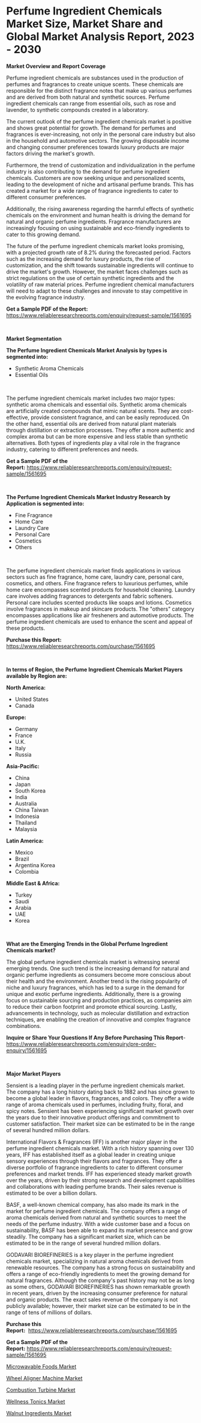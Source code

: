 <p><h1>Perfume Ingredient Chemicals Market Size, Market Share and Global Market Analysis Report, 2023 - 2030</h1></p><p><strong>Market Overview and Report Coverage</strong></p>
<p><p>Perfume ingredient chemicals are substances used in the production of perfumes and fragrances to create unique scents. These chemicals are responsible for the distinct fragrance notes that make up various perfumes and are derived from both natural and synthetic sources. Perfume ingredient chemicals can range from essential oils, such as rose and lavender, to synthetic compounds created in a laboratory.</p><p>The current outlook of the perfume ingredient chemicals market is positive and shows great potential for growth. The demand for perfumes and fragrances is ever-increasing, not only in the personal care industry but also in the household and automotive sectors. The growing disposable income and changing consumer preferences towards luxury products are major factors driving the market's growth.</p><p>Furthermore, the trend of customization and individualization in the perfume industry is also contributing to the demand for perfume ingredient chemicals. Customers are now seeking unique and personalized scents, leading to the development of niche and artisanal perfume brands. This has created a market for a wide range of fragrance ingredients to cater to different consumer preferences.</p><p>Additionally, the rising awareness regarding the harmful effects of synthetic chemicals on the environment and human health is driving the demand for natural and organic perfume ingredients. Fragrance manufacturers are increasingly focusing on using sustainable and eco-friendly ingredients to cater to this growing demand.</p><p>The future of the perfume ingredient chemicals market looks promising, with a projected growth rate of 8.2% during the forecasted period. Factors such as the increasing demand for luxury products, the rise of customization, and the shift towards sustainable ingredients will continue to drive the market's growth. However, the market faces challenges such as strict regulations on the use of certain synthetic ingredients and the volatility of raw material prices. Perfume ingredient chemical manufacturers will need to adapt to these challenges and innovate to stay competitive in the evolving fragrance industry.</p></p>
<p><strong>Get a Sample PDF of the Report:</strong> <a href="https://www.reliableresearchreports.com/enquiry/request-sample/1561695">https://www.reliableresearchreports.com/enquiry/request-sample/1561695</a></p>
<p>&nbsp;</p>
<p><strong>Market Segmentation</strong></p>
<p><strong>The Perfume Ingredient Chemicals Market Analysis by types is segmented into:</strong></p>
<p><ul><li>Synthetic Aroma Chemicals</li><li>Essential Oils</li></ul></p>
<p>&nbsp;</p>
<p><p>The perfume ingredient chemicals market includes two major types: synthetic aroma chemicals and essential oils. Synthetic aroma chemicals are artificially created compounds that mimic natural scents. They are cost-effective, provide consistent fragrance, and can be easily reproduced. On the other hand, essential oils are derived from natural plant materials through distillation or extraction processes. They offer a more authentic and complex aroma but can be more expensive and less stable than synthetic alternatives. Both types of ingredients play a vital role in the fragrance industry, catering to different preferences and needs.</p></p>
<p><strong>Get a Sample PDF of the Report:</strong>&nbsp;<a href="https://www.reliableresearchreports.com/enquiry/request-sample/1561695">https://www.reliableresearchreports.com/enquiry/request-sample/1561695</a></p>
<p>&nbsp;</p>
<p><strong>The Perfume Ingredient Chemicals Market Industry Research by Application is segmented into:</strong></p>
<p><ul><li>Fine Fragrance</li><li>Home Care</li><li>Laundry Care</li><li>Personal Care</li><li>Cosmetics</li><li>Others</li></ul></p>
<p>&nbsp;</p>
<p><p>The perfume ingredient chemicals market finds applications in various sectors such as fine fragrance, home care, laundry care, personal care, cosmetics, and others. Fine fragrance refers to luxurious perfumes, while home care encompasses scented products for household cleaning. Laundry care involves adding fragrances to detergents and fabric softeners. Personal care includes scented products like soaps and lotions. Cosmetics involve fragrances in makeup and skincare products. The "others" category encompasses applications like air fresheners and automotive products. The perfume ingredient chemicals are used to enhance the scent and appeal of these products.</p></p>
<p><strong>Purchase this Report:</strong>&nbsp; <a href="https://www.reliableresearchreports.com/purchase/1561695">https://www.reliableresearchreports.com/purchase/1561695</a></p>
<p>&nbsp;</p>
<p><strong>In terms of Region, the Perfume Ingredient Chemicals Market Players available by Region are:</strong></p>
<p>
    <p> <strong> North America: </strong>
        <ul>
            <li>United States</li>
            <li>Canada</li>
        </ul>
        </p> 
    <p> <strong> Europe: </strong>
        <ul>
            <li>Germany</li>
            <li>France</li>
            <li>U.K.</li>
            <li>Italy</li>
            <li>Russia</li>
        </ul>
        </p> 
    <p> <strong> Asia-Pacific: </strong>
        <ul>
            <li>China</li>
            <li>Japan</li>
            <li>South Korea</li>
            <li>India</li>
            <li>Australia</li>
            <li>China Taiwan</li>
            <li>Indonesia</li>
            <li>Thailand</li>
            <li>Malaysia</li>
        </ul>
        </p> 
    <p> <strong> Latin America: </strong>
        <ul>
            <li>Mexico</li>
            <li>Brazil</li>
            <li>Argentina Korea</li>
            <li>Colombia</li>
        </ul>
        </p> 
    <p> <strong> Middle East & Africa: </strong>
        <ul>
            <li>Turkey</li>
            <li>Saudi</li>
            <li>Arabia</li>
            <li>UAE</li>
            <li>Korea</li>
        </ul>
    </p>
    </p>
<p>&nbsp;</p>
<p><strong>What are the Emerging Trends in the Global Perfume Ingredient Chemicals market?</strong></p>
<p><p>The global perfume ingredient chemicals market is witnessing several emerging trends. One such trend is the increasing demand for natural and organic perfume ingredients as consumers become more conscious about their health and the environment. Another trend is the rising popularity of niche and luxury fragrances, which has led to a surge in the demand for unique and exotic perfume ingredients. Additionally, there is a growing focus on sustainable sourcing and production practices, as companies aim to reduce their carbon footprint and promote ethical sourcing. Lastly, advancements in technology, such as molecular distillation and extraction techniques, are enabling the creation of innovative and complex fragrance combinations.</p></p>
<p><strong>Inquire or Share Your Questions If Any Before Purchasing This Report</strong>- <a href="https://www.reliableresearchreports.com/enquiry/pre-order-enquiry/1561695">https://www.reliableresearchreports.com/enquiry/pre-order-enquiry/1561695</a></p>
<p>&nbsp;</p>
<p><strong>Major Market Players</strong></p>
<p><p>Sensient is a leading player in the perfume ingredient chemicals market. The company has a long history dating back to 1882 and has since grown to become a global leader in flavors, fragrances, and colors. They offer a wide range of aroma chemicals used in perfumes, including fruity, floral, and spicy notes. Sensient has been experiencing significant market growth over the years due to their innovative product offerings and commitment to customer satisfaction. Their market size can be estimated to be in the range of several hundred million dollars.</p><p>International Flavors & Fragrances (IFF) is another major player in the perfume ingredient chemicals market. With a rich history spanning over 130 years, IFF has established itself as a global leader in creating unique sensory experiences through their flavors and fragrances. They offer a diverse portfolio of fragrance ingredients to cater to different consumer preferences and market trends. IFF has experienced steady market growth over the years, driven by their strong research and development capabilities and collaborations with leading perfume brands. Their sales revenue is estimated to be over a billion dollars.</p><p>BASF, a well-known chemical company, has also made its mark in the market for perfume ingredient chemicals. The company offers a range of aroma chemicals derived from natural and synthetic sources to meet the needs of the perfume industry. With a wide customer base and a focus on sustainability, BASF has been able to expand its market presence and grow steadily. The company has a significant market size, which can be estimated to be in the range of several hundred million dollars.</p><p>GODAVARI BIOREFINERIES is a key player in the perfume ingredient chemicals market, specializing in natural aroma chemicals derived from renewable resources. The company has a strong focus on sustainability and offers a range of eco-friendly ingredients to meet the growing demand for natural fragrances. Although the company's past history may not be as long as some others, GODAVARI BIOREFINERIES has shown remarkable growth in recent years, driven by the increasing consumer preference for natural and organic products. The exact sales revenue of the company is not publicly available; however, their market size can be estimated to be in the range of tens of millions of dollars.</p></p>
<p><strong>Purchase this Report:</strong>&nbsp;&nbsp;<a href="https://www.reliableresearchreports.com/purchase/1561695">https://www.reliableresearchreports.com/purchase/1561695</a></p>
<p></p>
<p><strong>Get a Sample PDF of the Report:</strong>&nbsp;<a href="https://www.reliableresearchreports.com/enquiry/request-sample/1561695">https://www.reliableresearchreports.com/enquiry/request-sample/1561695</a></p>
<p><p><a href="https://medium.com/@minnieebert2827/microwavable-foods-market-size-reveals-the-best-marketing-channels-in-global-industry-cbc23b2d25ac">Microwavable Foods Market</a></p><p><a href="https://medium.com/@joannebell6556/wheel-aligner-machine-market-insight-market-trends-growth-forecasted-from-2023-to-2030-f15357a5368f">Wheel Aligner Machine Market</a></p><p><a href="https://medium.com/@markuspagac2023/combustion-turbine-market-exploring-market-share-market-trends-and-future-growth-70478cb2f66b">Combustion Turbine Market</a></p><p><a href="https://medium.com/@entelabrahimi1961/wellness-tonics-market-size-reveals-the-best-marketing-channels-in-global-industry-0dc135e9725d">Wellness Tonics Market</a></p><p><a href="https://medium.com/@dioncollins8227/walnut-ingredients-market-furnishes-information-on-market-share-market-trends-and-market-growth-f200145d3501">Walnut Ingredients Market</a></p></p>